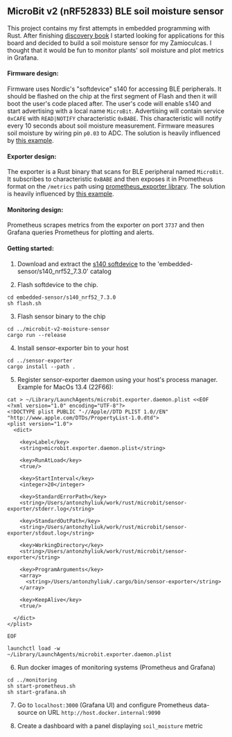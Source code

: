 ## MicroBit v2 (nRF52833) BLE soil moisture sensor

This project contains my first attempts in embedded programming with Rust. After finishing [discovery book](https://docs.rust-embedded.org/discovery/microbit/) I started looking for applications for this board and decided to build a soil moisture sensor for my Zamioculcas. I thought that it would be fun to monitor plants' soil moisture and plot metrics in Grafana.

#### Firmware design:
Firmware uses Nordic's "softdevice" s140 for accessing BLE peripherals. It should be flashed on the chip at the first segment of Flash and then it will boot the user's code placed after. The user's code will enable s140 and start advertising with a local name `MicroBit`. Advertising will contain service `0xCAFE` with `READ|NOTIFY` characteristic `0xBABE`. This characteristic will notify every 10 seconds about soil moisture measurement. Firmware measures soil moisture by wiring pin `p0.03` to ADC.
The solution is heavily influenced by [this example](https://github.com/embassy-rs/nrf-softdevice/blob/master/examples/src/bin/ble_bas_peripheral_notify.rs).

#### Exporter design:
The exporter is a Rust binary that scans for BLE peripheral named `MicroBit`. It subscribes to characteristic `0xBABE` and then exposes it in Prometheus format on the `/metrics` path using [prometheus_exporter library](https://docs.rs/prometheus_exporter/latest/prometheus_exporter/). The solution is heavily influenced by [this example](https://github.com/deviceplug/btleplug/blob/master/examples/subscribe_notify_characteristic.rs).

#### Monitoring design:
Prometheus scrapes metrics from the exporter on port `3737` and then Grafana queries Prometheus for plotting and alerts.


#### Getting started:
1. Download and extract the [s140 softdevice](https://www.nordicsemi.com/Products/Development-software/s140) to the 'embedded-sensor/s140_nrf52_7.3.0' catalog

2. Flash softdevice to the chip.
```
cd embedded-sensor/s140_nrf52_7.3.0
sh flash.sh
```

3. Flash sensor binary to the chip
```
cd ../microbit-v2-moisture-sensor
cargo run --release
```

4. Install sensor-exporter bin to your host
```
cd ../sensor-exporter
cargo install --path .
```

5. Register sensor-exporter daemon using your host's process manager. Example for MacOs 13.4 (22F66):
```
cat > ~/Library/LaunchAgents/microbit.exporter.daemon.plist <<EOF
<?xml version="1.0" encoding="UTF-8"?>
<!DOCTYPE plist PUBLIC "-//Apple//DTD PLIST 1.0//EN" "http://www.apple.com/DTDs/PropertyList-1.0.dtd">
<plist version="1.0">
  <dict>

    <key>Label</key>
    <string>microbit.exporter.daemon.plist</string>

    <key>RunAtLoad</key>
    <true/>

    <key>StartInterval</key>
    <integer>20</integer>

    <key>StandardErrorPath</key>
    <string>/Users/antonzhyliuk/work/rust/microbit/sensor-exporter/stderr.log</string>

    <key>StandardOutPath</key>
    <string>/Users/antonzhyliuk/work/rust/microbit/sensor-exporter/stdout.log</string>

    <key>WorkingDirectory</key>
    <string>/Users/antonzhyliuk/work/rust/microbit/sensor-exporter</string>

    <key>ProgramArguments</key>
    <array>
      <string>/Users/antonzhyliuk/.cargo/bin/sensor-exporter</string>
    </array>

    <key>KeepAlive</key>
    <true/>

  </dict>
</plist>

EOF

launchctl load -w ~/Library/LaunchAgents/microbit.exporter.daemon.plist
```

6. Run docker images of monitoring systems (Prometheus and Grafana)
```
cd ../monitoring
sh start-prometheus.sh
sh start-grafana.sh
```

7. Go to `localhost:3000` (Grafana UI) and configure Prometheus data-source on URL `http://host.docker.internal:9090`

8. Create a dashboard with a panel displaying `soil_moisture` metric
